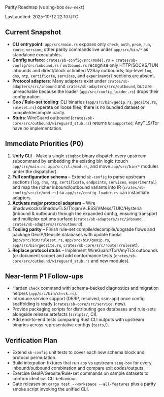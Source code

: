 Parity Roadmap (vs sing-box `dev-next`)

Last audited: 2025-10-12 22:10 UTC

## Current Snapshot
- **CLI entrypoint**: `app/src/main.rs` exposes only `check`, `auth`, `prom`, `run`, `route`, `version`; other parity commands live under `app/src/bin/*` as standalone executables.
- **Config surface**: `crates/sb-config/src/model.rs` + `crates/sb-config/src/inbound.rs` / `outbound.rs` recognise only HTTP/SOCKS/TUN inbounds and direct/block or limited V2Ray outbounds; top-level `log`, `dns`, `ntp`, `certificate`, `services`, and `experimental` sections are absent.
- **Protocol adapters**: Many adapters exist under `crates/sb-adapters/src/inbound` and `crates/sb-adapters/src/outbound`, but are unreachable because the loader (`app/src/config_loader.rs`) drops their configuration.
- **Geo / Rule-set tooling**: CLI binaries (`app/src/bin/geoip.rs`, `geosite.rs`, `ruleset.rs`) operate on loose files; there is no bundled dataset or compile/decompile parity.
- **Stubs**: WireGuard outbound (`crates/sb-core/src/outbound/wireguard_stub.rs`) returns `Unsupported`; AnyTLS/Tor have no implementation.

## Immediate Priorities (P0)
1. **Unify CLI** – Make a single `singbox` binary dispatch every upstream subcommand by embedding the existing bin logic (touch `app/src/main.rs`, `app/src/cli/mod.rs`, and move `app/src/bin/*` modules under the dispatcher).
2. **Full configuration schema** – Extend `sb-config` to parse upstream sections (`log`, `dns`, `ntp`, `certificate`, `endpoints`, `services`, `experimental`) and map the richer inbound/outbound variants into IR (`crates/sb-config/src/ir/mod.rs`) so `app/src/config_loader.rs` can instantiate adapters.
3. **Activate major protocol adapters** – Wire Shadowsocks/ShadowTLS/Trojan/VLESS/VMess/TUIC/Hysteria (inbound & outbound) through the expanded config, ensuring transport and multiplex options surface (`crates/sb-adapters/src/inbound`, `crates/sb-adapters/src/outbound`).
4. **Tooling parity** – Finish rule-set compile/decompile/upgrade flows and package GeoIP/Geosite databases with update hooks (`app/src/bin/ruleset.rs`, `app/src/bin/geoip.rs`, `app/src/bin/geosite.rs`, `crates/sb-core/src/router/ruleset`).
5. **Replace protocol stubs** – Implement WireGuard/Tor/AnyTLS outbounds (or document scope) and add conformance tests (`crates/sb-core/src/outbound/wireguard_stub.rs` and new modules).

## Near-term P1 Follow-ups
- Harden `check` command with schema-backed diagnostics and migration helpers (`app/src/bin/check.rs`).
- Introduce service support (DERP, resolved, ssm-api) once config scaffolding is ready (`crates/sb-core/src/service`, new).
- Provide packaging scripts for distributing geo databases and rule-sets alongside release artefacts (`scripts/`, CI).
- Add end-to-end tests comparing Rust CLI outputs with upstream binaries across representative configs (`tests/`).

## Verification Plan
- Extend `sb-config` unit tests to cover each new schema block and protocol permutation.
- Build integration fixtures that run `app` vs upstream `sing-box` for every inbound/outbound combination and compare exit codes/outputs.
- Exercise GeoIP/Geosite/Rule-set commands on sample datasets to confirm identical CLI behaviour.
- Gate releases on `cargo test --workspace --all-features` plus a parity smoke script invoking the unified CLI.
